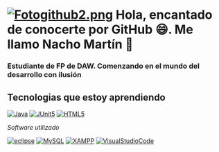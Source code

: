# [![Fotogithub2.png](https://i.postimg.cc/zGp5HfWx/Fotogithub2.png)](https://postimg.cc/ZW9X14wN) Hola, encantado de conocerte por GitHub 😄. Me llamo Nacho Martín 👋
### Estudiante de FP de DAW. Comenzando en el mundo del desarrollo con ilusión 



## Tecnologias que estoy aprendiendo
[![Java](https://img.shields.io/badge/Java-000000?style=for-the-badge&logo=java&logoColor=white&labelColor=101010)]()
[![JUnit5](https://img.shields.io/badge/Java-000000?style=for-the-badge&logo=junit5&logoColor=white&labelColor=101010)]()
[![HTML5](https://img.shields.io/badge/HTML5-000000?style=for-the-badge&logo=HTML5&logoColor=white&labelColor=101010)]()

*Software utilizado*

[![eclipse](https://img.shields.io/badge/eclipse-FAF607?style=for-the-badge&logo=eclipse&logoColor=white&labelColor=101010)]()
[![MySQL](https://img.shields.io/badge/MySQL-FAF607?style=for-the-badge&logo=mysql&logoColor=white&labelColor=101010)]()
[![XAMPP](https://img.shields.io/badge/XAMPP-FAF607?style=for-the-badge&logo=XAMPP&logoColor=white&labelColor=101010)]()
[![VisualStudioCode](https://img.shields.io/badge/VisualStudioCode-FAF607?style=for-the-badge&logo=VisualStudioCode&logoColor=white&labelColor=101010)]()
